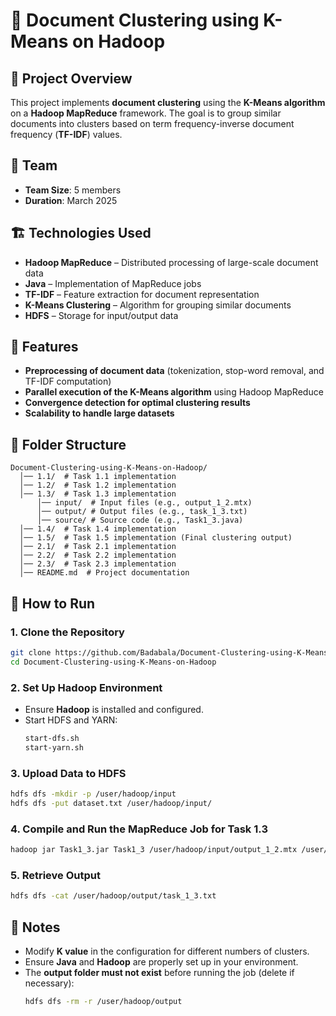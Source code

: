 # 📂 Document Clustering using K-Means on Hadoop

## 📌 Project Overview
This project implements **document clustering** using the **K-Means algorithm** on a **Hadoop MapReduce** framework. The goal is to group similar documents into clusters based on term frequency-inverse document frequency (**TF-IDF**) values.

## 👥 Team
- **Team Size**: 5 members
- **Duration**: March 2025

## 🏗️ Technologies Used
- **Hadoop MapReduce** – Distributed processing of large-scale document data
- **Java** – Implementation of MapReduce jobs
- **TF-IDF** – Feature extraction for document representation
- **K-Means Clustering** – Algorithm for grouping similar documents
- **HDFS** – Storage for input/output data

## 🚀 Features
- **Preprocessing of document data** (tokenization, stop-word removal, and TF-IDF computation)
- **Parallel execution of the K-Means algorithm** using Hadoop MapReduce
- **Convergence detection for optimal clustering results**
- **Scalability to handle large datasets**

## 📜 Folder Structure
```
Document-Clustering-using-K-Means-on-Hadoop/
  │── 1.1/  # Task 1.1 implementation
  │── 1.2/  # Task 1.2 implementation
  │── 1.3/  # Task 1.3 implementation
      │── input/  # Input files (e.g., output_1_2.mtx)
      │── output/ # Output files (e.g., task_1_3.txt)
      │── source/ # Source code (e.g., Task1_3.java)
  │── 1.4/  # Task 1.4 implementation
  │── 1.5/  # Task 1.5 implementation (Final clustering output)
  │── 2.1/  # Task 2.1 implementation
  │── 2.2/  # Task 2.2 implementation
  │── 2.3/  # Task 2.3 implementation
  │── README.md  # Project documentation
```

## 🚀 How to Run
### 1. Clone the Repository
```sh
git clone https://github.com/Badabala/Document-Clustering-using-K-Means-on-Hadoop.git
cd Document-Clustering-using-K-Means-on-Hadoop
```

### 2. Set Up Hadoop Environment
- Ensure **Hadoop** is installed and configured.
- Start HDFS and YARN:
  ```sh
  start-dfs.sh
  start-yarn.sh
  ```

### 3. Upload Data to HDFS
```sh
hdfs dfs -mkdir -p /user/hadoop/input
hdfs dfs -put dataset.txt /user/hadoop/input/
```

### 4. Compile and Run the MapReduce Job for Task 1.3
```sh
hadoop jar Task1_3.jar Task1_3 /user/hadoop/input/output_1_2.mtx /user/hadoop/output/task_1_3.txt
```

### 5. Retrieve Output
```sh
hdfs dfs -cat /user/hadoop/output/task_1_3.txt
```

## 📌 Notes
- Modify **K value** in the configuration for different numbers of clusters.
- Ensure **Java** and **Hadoop** are properly set up in your environment.
- The **output folder must not exist** before running the job (delete if necessary):
  ```sh
  hdfs dfs -rm -r /user/hadoop/output
  ```
